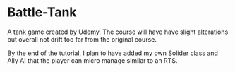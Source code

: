 # Battle-Tank
A tank game created by Udemy. The course will have have slight alterations but overall not drift too far from the original course.

By the end of the tutorial, I plan to have added my own Solider class and Ally AI that the player can micro manage similar to an RTS.
